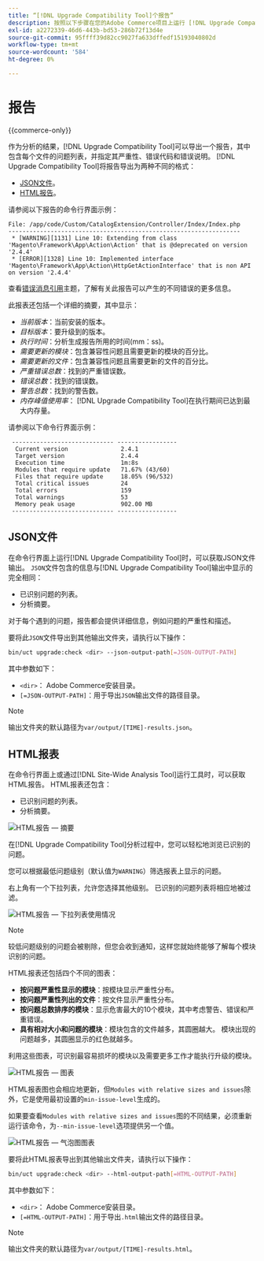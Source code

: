 ```yaml
---
title: “[!DNL Upgrade Compatibility Tool]个报告”
description: 按照以下步骤在您的Adobe Commerce项目上运行 [!DNL Upgrade Compatibility Tool] 。
exl-id: a2272339-46d6-443b-bd53-286b72f13d4e
source-git-commit: 95ffff39d82cc9027fa633dffedf15193040802d
workflow-type: tm+mt
source-wordcount: '584'
ht-degree: 0%

---
```


# 报告

{{commerce-only}}

作为分析的结果，[!DNL Upgrade Compatibility Tool]可以导出一个报告，其中包含每个文件的问题列表，并指定其严重性、错误代码和错误说明。 [!DNL Upgrade Compatibility Tool]将报告导出为两种不同的格式：

- [JSON文件](reports.md#json-file)。
- [HTML报告](reports.md#html-report)。

请参阅以下报告的命令行界面示例：

```terminal
File: /app/code/Custom/CatalogExtension/Controller/Index/Index.php
------------------------------------------------------------------
 * [WARNING][1131] Line 10: Extending from class 'Magento\Framework\App\Action\Action' that is @deprecated on version '2.4.4'
 * [ERROR][1328] Line 10: Implemented interface 'Magento\Framework\App\Action\HttpGetActionInterface' that is non API on version '2.4.4'
```

查看[错误消息引用](../upgrade-compatibility-tool/error-messages.md)主题，了解有关此报告可以产生的不同错误的更多信息。

此报表还包括一个详细的摘要，其中显示：

- *当前版本*：当前安装的版本。
- *目标版本*：要升级到的版本。
- *执行时间*：分析生成报告所用的时间(mm：ss)。
- *需要更新的模块*：包含兼容性问题且需要更新的模块的百分比。
- *需要更新的文件*：包含兼容性问题且需要更新的文件的百分比。
- *严重错误总数*：找到的严重错误数。
- *错误总数*：找到的错误数。
- *警告总数*：找到的警告数。
- *内存峰值使用率*： [!DNL Upgrade Compatibility Tool]在执行期间已达到最大内存量。

请参阅以下命令行界面示例：

```terminal
 ----------------------------- ----------------- 
  Current version               2.4.1            
  Target version                2.4.4            
  Execution time                1m:8s            
  Modules that require update   71.67% (43/60)   
  Files that require update     18.05% (96/532)  
  Total critical issues         24               
  Total errors                  159              
  Total warnings                53               
  Memory peak usage             902.00 MB        
 ----------------------------- ----------------- 
```

## JSON文件

在命令行界面上运行[!DNL Upgrade Compatibility Tool]时，可以获取JSON文件输出。 `JSON`文件包含的信息与[!DNL Upgrade Compatibility Tool]输出中显示的完全相同：

- 已识别问题的列表。
- 分析摘要。

对于每个遇到的问题，报告都会提供详细信息，例如问题的严重性和描述。

要将此`JSON`文件导出到其他输出文件夹，请执行以下操作：

```bash
bin/uct upgrade:check <dir> --json-output-path[=JSON-OUTPUT-PATH]
```

其中参数如下：

- `<dir>`： Adobe Commerce安装目录。
- `[=JSON-OUTPUT-PATH]`：用于导出`JSON`输出文件的路径目录。

>[!NOTE]
>
> 输出文件夹的默认路径为`var/output/[TIME]-results.json`。

## HTML报表

在命令行界面上或通过[!DNL Site-Wide Analysis Tool]运行工具时，可以获取HTML报告。 HTML报表还包含：

- 已识别问题的列表。
- 分析摘要。

![HTML报告 — 摘要](../../assets/upgrade-guide/uct-html-summary.png)

在[!DNL Upgrade Compatibility Tool]分析过程中，您可以轻松地浏览已识别的问题。

您可以根据最低问题级别（默认值为`WARNING`）筛选报表上显示的问题。

右上角有一个下拉列表，允许您选择其他级别。 已识别的问题列表将相应地被过滤。

![HTML报告 — 下拉列表使用情况](../../assets/upgrade-guide/uct-html-filtered-issues-list.png)

>[!NOTE]
>
> 较低问题级别的问题会被剔除，但您会收到通知，这样您就始终能够了解每个模块识别的问题。

HTML报表还包括四个不同的图表：

- **按问题严重性显示的模块**：按模块显示严重性分布。
- **按问题严重性列出的文件**：按文件显示严重性分布。
- **按问题总数排序的模块**：显示危害最大的10个模块，其中考虑警告、错误和严重错误。
- **具有相对大小和问题的模块**：模块包含的文件越多，其圆圈越大。 模块出现的问题越多，其圆圈显示的红色就越多。

利用这些图表，可识别最容易损坏的模块以及需要更多工作才能执行升级的模块。

![HTML报告 — 图表](../../assets/upgrade-guide/uct-html-diagrams.png)

HTML报表图也会相应地更新，但`Modules with relative sizes and issues`除外，它是使用最初设置的`min-issue-level`生成的。

如果要查看`Modules with relative sizes and issues`图的不同结果，必须重新运行该命令，为`--min-issue-level`选项提供另一个值。

![HTML报告 — 气泡图图表](../../assets/upgrade-guide/uct-html-filtered-diagrams.png)

要将此HTML报表导出到其他输出文件夹，请执行以下操作：

```bash
bin/uct upgrade:check <dir> --html-output-path[=HTML-OUTPUT-PATH]
```

其中参数如下：

- `<dir>`： Adobe Commerce安装目录。
- `[=HTML-OUTPUT-PATH]`：用于导出`.html`输出文件的路径目录。

>[!NOTE]
>
> 输出文件夹的默认路径为`var/output/[TIME]-results.html`。
